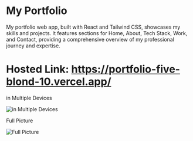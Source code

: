 # My Portfolio

<!-- This template provides a minimal setup to get React working in Vite with HMR and some ESLint rules.

Currently, two official plugins are available:

- [@vitejs/plugin-react](https://github.com/vitejs/vite-plugin-react/blob/main/packages/plugin-react/README.md) uses [Babel](https://babeljs.io/) for Fast Refresh
- [@vitejs/plugin-react-swc](https://github.com/vitejs/vite-plugin-react-swc) uses [SWC](https://swc.rs/) for Fast Refresh -->

<!-- git status
git add .
git status
git commit -m "your message"
gti push -->
My portfolio web app, built with React and Tailwind CSS, showcases my skills and projects. It features sections for Home, About, Tech Stack, Work, and Contact, providing a comprehensive overview of my professional journey and expertise.

# Hosted Link: https://portfolio-five-blond-10.vercel.app/

in Multiple Devices

![in Multiple Devices](https://firebasestorage.googleapis.com/v0/b/portfolio-8a914.appspot.com/o/photo_2024-08-07_13-26-53.jpg?alt=media&token=57fc814b-02c3-41bd-813c-d4a1170b423c)

Full Picture

![Full Picture](https://firebasestorage.googleapis.com/v0/b/portfolio-8a914.appspot.com/o/chrome-capture-2024-8-7%20(1).png?alt=media&token=a140f16a-149f-4ca9-ba62-4db0d0af8c7d)

